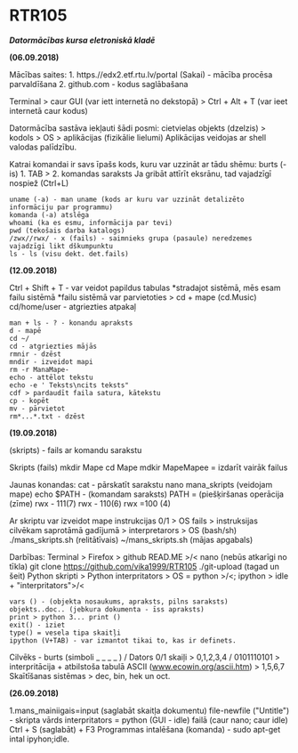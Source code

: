 # RTR105
***Datormācības kursa eletroniskā kladē***

**(06.09.2018)**

Mācības saites: 1. https.//edx2.etf.rtu.lv/portal (Sakai) - mācība procēsa parvaldīšana 2. github.com - kodus saglābašana 

Terminal > caur GUI (var iett internetā no dekstopā)
         > Ctrl + Alt + T (var ieet internetā caur kodus)

Datormācība sastāva iekļauti šādi posmi: cietvielas objekts (dzelzis) > kodols > OS > aplikācijas (fizikālie lielumi)
Aplikācijas veidojas ar shell valodas palīdzību. 

Katrai komandai ir savs īpašs kods, kuru var uzzināt ar tādu shēmu: burts (-is) 1. TAB > 2. komandas saraksts 
Ja gribāt attīrīt eksrānu, tad vajadzīgī nospiež (Ctrl+L)
```
uname (-a) - man uname (kods ar kuru var uzzināt detalizēto informāciju par programmu)
komanda (-a) atslēga 
whoami (ka es esmu, informācija par tevi)
pwd (tekošais darba katalogs)
/zwx//rwx/ - x (fails) - saimnieks grupa (pasaule) neredzemes vajadzīgi likt dškumpunktu
ls - ls (visu dekt. det.fails)
```

**(12.09.2018)**

Ctrl + Shift + T - var veidot papildus tabulas
*stradajot sistēmā, mēs esam failu sistēmā
*failu sistēmā var parvietoties > cd + mape (cd.Music)
cd/home/user - atgriezties atpakaļ
```
man + ls - ? - konandu apraksts 
d - mapē 
cd ~/
cd - atgriezties mājās 
rmnir - dzēst
mndir - izveidot mapi 
rm -r ManaMape-
echo - attēlot tekstu 
echo -e ' Teksts\ncits teksts"
cdf > pardaudīt faila satura, kātekstu 
cp - kopēt 
mv - pārvietot 
rm*...*.txt - dzēst 
```
**(19.09.2018)**

(skripts) - fails ar komandu sarakstu 

Skripts
(fails)
mkdir Mape
cd Mape
mdkir MapeMapee = izdarīt vairāk failus

Jaunas konandas:
cat - pārskatīt sarakstu 
nano mana_skripts (veidojam mape)
echo $PATH - (komandam saraksts)
PATH = (piešķiršanas operācija (zīme)
rwx - 111(7) rwx - 110(6) rwx =100 (4)

Ar skriptu var izveidot mape
instrukcijas 0/1  > OS
fails > instruksijas cilvēkam saprotāmā gadījumā > interpretarors > OS (bash/sh)
./mans_skripts.sh (relitātīvais)
~/mans_skripts.sh (mājas apgabals)

Darbības:
Terminal > Firefox > github READ.ME >/< nano (nebūs atkarīgi no tīkla)
git clone https://github.com/vika1999/RTR105
./git-upload (tagad un šeit)
Python skripti > Python interpritators > OS
               = python >/<; ipython > idle + "interpritators">/<
```
vars () - (objekta nosaukums, apraksts, pilns saraksts)
objekts..doc.. (jebkura dokumenta - īss apraksts)
print > python 3... print ()
exit() - iziet
type() = vesela tipa skaitļi
ipython (V+TAB) - var izmantot tikai to, kas ir definets.
```
Cilvēks - burts (simboli _ _ _ _ ) /  Dators 0/1
          skaiļi > 0,1,2,3,4      / 0101110101 > interpritācija + atbilstoša tabulā ASCII (www.ecowin.org/ascii.htm)
                 > 1,5,6,7       
Skaītīšanas sistēmas > dec, bin, hek un oct.

**(26.09.2018)**

1.mans_mainiigais=input (saglabāt skaitļa dokumentu)
file-newfile ("Untitle") - skripta vārds interpritators = python (GUI - idle)
failā (caur nano; caur idle)
Ctrl + S (saglabāt) + F3 
Programmas intalēšana (komanda) - sudo apt-get intal ipyhon;idle.


